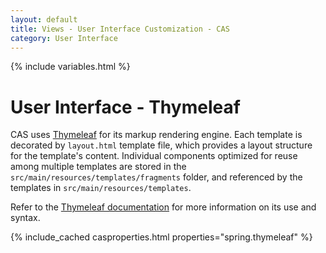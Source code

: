 ```yaml
---
layout: default
title: Views - User Interface Customization - CAS
category: User Interface
---
```


{% include variables.html %}

# User Interface - Thymeleaf

CAS uses [Thymeleaf](https://www.thymeleaf.org) for its markup rendering engine. Each template is 
decorated by `layout.html` template file, which provides a layout structure for the template's content. Individual 
components optimized for reuse among multiple templates are stored in the `src/main/resources/templates/fragments` 
folder, and referenced by the templates in `src/main/resources/templates`.

Refer to the [Thymeleaf documentation](https://www.thymeleaf.org/) for more information on its use and syntax.

{% include_cached casproperties.html properties="spring.thymeleaf" %}
